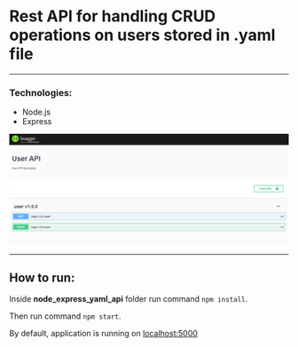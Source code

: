 # Rest API for handling CRUD operations on users stored in .yaml file

---

### Technologies:

- Node.js
- Express

![Screenshot of the application](Screenshot%20of%20the%20application.PNG "Screenshot of the application")

---

## How to run:

Inside **node_express_yaml_api** folder run command `npm install`.

Then run command `npm start`.

By default, application is running on [localhost:5000](http://localhost:5000)